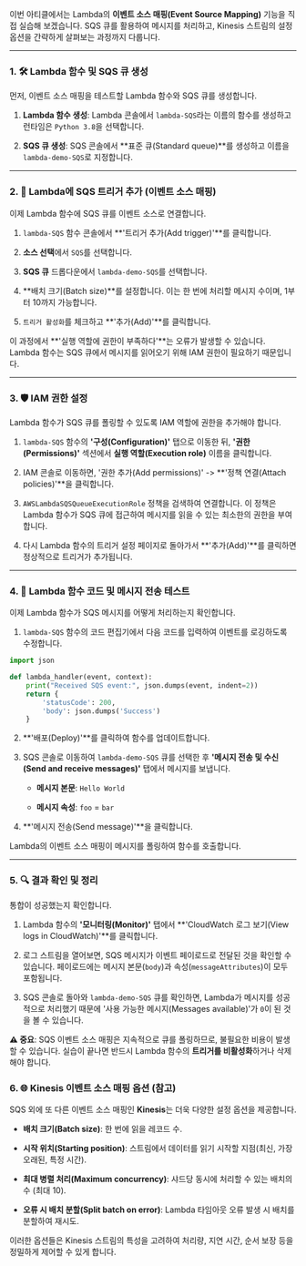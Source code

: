
이번 아티클에서는 Lambda의 **이벤트 소스 매핑(Event Source Mapping)** 기능을 직접 실습해 보겠습니다. SQS 큐를 활용하여 메시지를 처리하고, Kinesis 스트림의 설정 옵션을 간략하게 살펴보는 과정까지 다룹니다.

---
### 1. 🛠️ Lambda 함수 및 SQS 큐 생성

먼저, 이벤트 소스 매핑을 테스트할 Lambda 함수와 SQS 큐를 생성합니다.

1. **Lambda 함수 생성**: Lambda 콘솔에서 `lambda-SQS`라는 이름의 함수를 생성하고 런타임은 `Python 3.8`을 선택합니다.
    
2. **SQS 큐 생성**: SQS 콘솔에서 **표준 큐(Standard queue)**를 생성하고 이름을 `lambda-demo-SQS`로 지정합니다.

---

### 2. 🔗 Lambda에 SQS 트리거 추가 (이벤트 소스 매핑)

이제 Lambda 함수에 SQS 큐를 이벤트 소스로 연결합니다.

1. `lambda-SQS` 함수 콘솔에서 **'트리거 추가(Add trigger)'**를 클릭합니다.
    
2. **소스 선택**에서 `SQS`를 선택합니다.
    
3. **SQS 큐** 드롭다운에서 `lambda-demo-SQS`를 선택합니다.
    
4. **배치 크기(Batch size)**를 설정합니다. 이는 한 번에 처리할 메시지 수이며, 1부터 10까지 가능합니다.
    
5. `트리거 활성화`를 체크하고 **'추가(Add)'**를 클릭합니다.

이 과정에서 **'실행 역할에 권한이 부족하다'**는 오류가 발생할 수 있습니다. Lambda 함수는 SQS 큐에서 메시지를 읽어오기 위해 IAM 권한이 필요하기 때문입니다.

---

### 3. 🛡️ IAM 권한 설정

Lambda 함수가 SQS 큐를 폴링할 수 있도록 IAM 역할에 권한을 추가해야 합니다.

1. `lambda-SQS` 함수의 **'구성(Configuration)'** 탭으로 이동한 뒤, **'권한(Permissions)'** 섹션에서 **실행 역할(Execution role)** 이름을 클릭합니다.
    
2. IAM 콘솔로 이동하면, '권한 추가(Add permissions)' -> **'정책 연결(Attach policies)'**을 클릭합니다.
    
3. `AWSLambdaSQSQueueExecutionRole` 정책을 검색하여 연결합니다. 이 정책은 Lambda 함수가 SQS 큐에 접근하여 메시지를 읽을 수 있는 최소한의 권한을 부여합니다.
    
4. 다시 Lambda 함수의 트리거 설정 페이지로 돌아가서 **'추가(Add)'**를 클릭하면 정상적으로 트리거가 추가됩니다.

---

### 4. 📝 Lambda 함수 코드 및 메시지 전송 테스트

이제 Lambda 함수가 SQS 메시지를 어떻게 처리하는지 확인합니다.

1. `lambda-SQS` 함수의 코드 편집기에서 다음 코드를 입력하여 이벤트를 로깅하도록 수정합니다.


```Python
import json

def lambda_handler(event, context):
    print("Received SQS event:", json.dumps(event, indent=2))
    return {
        'statusCode': 200,
        'body': json.dumps('Success')
    }
```

2. **'배포(Deploy)'**를 클릭하여 함수를 업데이트합니다.
    
3. SQS 콘솔로 이동하여 `lambda-demo-SQS` 큐를 선택한 후 **'메시지 전송 및 수신(Send and receive messages)'** 탭에서 메시지를 보냅니다.
    
    - **메시지 본문**: `Hello World`
        
    - **메시지 속성**: `foo` = `bar`
    
4. **'메시지 전송(Send message)'**을 클릭합니다.

Lambda의 이벤트 소스 매핑이 메시지를 폴링하여 함수를 호출합니다.

---

### 5. 🔍 결과 확인 및 정리

통합이 성공했는지 확인합니다.

1. Lambda 함수의 **'모니터링(Monitor)'** 탭에서 **'CloudWatch 로그 보기(View logs in CloudWatch)'**를 클릭합니다.
    
2. 로그 스트림을 열어보면, SQS 메시지가 이벤트 페이로드로 전달된 것을 확인할 수 있습니다. 페이로드에는 메시지 본문(`body`)과 속성(`messageAttributes`)이 모두 포함됩니다.
    
3. SQS 콘솔로 돌아와 `lambda-demo-SQS` 큐를 확인하면, Lambda가 메시지를 성공적으로 처리했기 때문에 '사용 가능한 메시지(Messages available)'가 `0`이 된 것을 볼 수 있습니다.

**⚠️ 중요**: SQS 이벤트 소스 매핑은 지속적으로 큐를 폴링하므로, 불필요한 비용이 발생할 수 있습니다. 실습이 끝나면 반드시 Lambda 함수의 **트리거를 비활성화**하거나 삭제해야 합니다.

### 6. 🌐 Kinesis 이벤트 소스 매핑 옵션 (참고)

SQS 외에 또 다른 이벤트 소스 매핑인 **Kinesis**는 더욱 다양한 설정 옵션을 제공합니다.

- **배치 크기(Batch size)**: 한 번에 읽을 레코드 수.
    
- **시작 위치(Starting position)**: 스트림에서 데이터를 읽기 시작할 지점(최신, 가장 오래된, 특정 시간).
    
- **최대 병렬 처리(Maximum concurrency)**: 샤드당 동시에 처리할 수 있는 배치의 수 (최대 10).
    
- **오류 시 배치 분할(Split batch on error)**: Lambda 타임아웃 오류 발생 시 배치를 분할하여 재시도.

이러한 옵션들은 Kinesis 스트림의 특성을 고려하여 처리량, 지연 시간, 순서 보장 등을 정밀하게 제어할 수 있게 합니다.